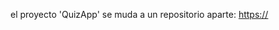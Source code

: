 el proyecto 'QuizApp' se muda a un repositorio aparte:
[https://](https://github.com/echudev/quizapp)
